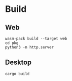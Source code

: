 # Build
## Web
```
wasm-pack build --target web
cd pkg
python3 -m http.server
```

## Desktop
```
cargo build
```
